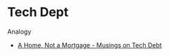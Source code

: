 Tech Dept
=========

Analogy

* [A Home, Not a Mortgage - Musings on Tech Debt](https://decompiled.dev/work/not-debt/)

